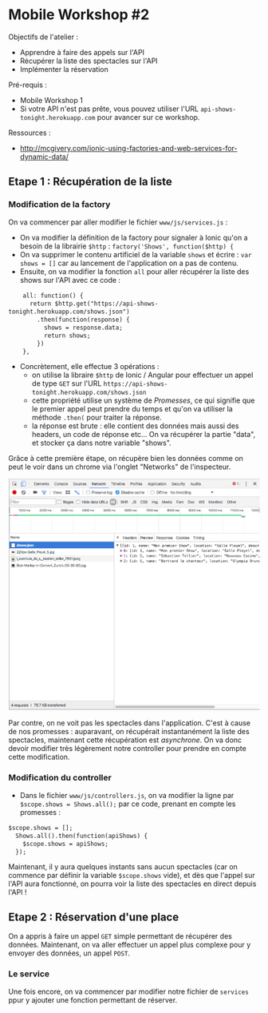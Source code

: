 Mobile Workshop #2
=======


Objectifs de l'atelier :

* Apprendre à faire des appels sur l'API
* Récupérer la liste des spectacles sur l'API
* Implémenter la réservation


Pré-requis :

* Mobile Workshop 1
* Si votre API n'est pas prête, vous pouvez utiliser l'URL `api-shows-tonight.herokuapp.com` pour avancer sur ce workshop.

Ressources :

* http://mcgivery.com/ionic-using-factories-and-web-services-for-dynamic-data/


## Etape 1 : Récupération de la liste

### Modification de la factory

On va commencer par aller modifier le fichier `www/js/services.js` :

* On va modifier la définition de la factory pour signaler à Ionic qu'on a besoin de la librairie `$http` : `factory('Shows', function($http) {`
* On va supprimer le contenu artificiel de la variable `shows` et écrire : `var shows = []` car au lancement de l'application on a pas de contenu.
* Ensuite, on va modifier la fonction `all` pour aller récupérer la liste des shows sur l'API avec ce code :
```
    all: function() {
      return $http.get("https://api-shows-tonight.herokuapp.com/shows.json")
        .then(function(response) {
          shows = response.data;
          return shows;
        })
    },
```
* Concrètement, elle effectue 3 opérations :
  * on utilise la libraire `$http` de Ionic / Angular pour effectuer un appel de type `GET` sur l'URL `https://api-shows-tonight.herokuapp.com/shows.json`
  * cette propriété utilise un système de *Promesses*, ce qui signifie que le premier appel peut prendre du temps et qu'on va utiliser la méthode `.then(` pour traiter la réponse.
  * la réponse est brute : elle contient des données mais aussi des headers, un code de réponse etc... On va récupérer la partie "data", et stocker ça dans notre variable "shows".

Grâce à cette première étape, on récupère bien les données comme on peut le voir dans un chrome via l'onglet "Networks" de l'inspecteur.

<img src="tutorial_resources/network.png" alt="Github" style="width:600px">

Par contre, on ne voit pas les spectacles dans l'application. C'est à cause de nos promesses : auparavant, on récupérait instantanément la liste des spectacles, maintenant cette récupération est *asynchrone*. On va donc devoir modifier très légèrement notre controller pour prendre en compte cette modification.

### Modification du controller

* Dans le fichier `www/js/controllers.js`, on va modifier la ligne par `$scope.shows = Shows.all();` par ce code, prenant en compte les promesses :
```
$scope.shows = [];
  Shows.all().then(function(apiShows) {
    $scope.shows = apiShows;
  });
```

Maintenant, il y aura quelques instants sans aucun spectacles (car on commence par définir la variable `$scope.shows` vide), et dès que l'appel sur l'API aura fonctionné, on pourra voir la liste des spectacles en direct depuis l'API !


## Etape 2 : Réservation d'une place 

On a appris à faire un appel `GET` simple permettant de récupérer des données. Maintenant, on va aller effectuer un appel plus complexe pour y envoyer des données, un appel `POST`.

### Le service

Une fois encore, on va commencer par modifier notre fichier de `services` ppur y ajouter une fonction permettant de réserver.



